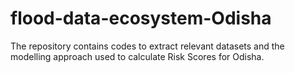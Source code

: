 # flood-data-ecosystem-Odisha
The repository contains codes to extract relevant datasets and the modelling approach used to calculate Risk Scores for Odisha.
